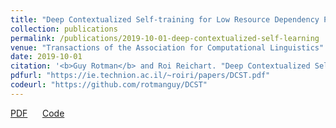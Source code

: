 ```yaml
---
title: "Deep Contextualized Self-training for Low Resource Dependency Parsing"
collection: publications
permalink: /publications/2019-10-01-deep-contextualized-self-learning
venue: "Transactions of the Association for Computational Linguistics"
date: 2019-10-01
citation: '<b>Guy Rotman</b> and Roi Reichart. "Deep Contextualized Self-training for Low Resource Dependency Parsing." <i>Transactions of the Association for Computational Linguistics</i>. 2019.'
pdfurl: "https://ie.technion.ac.il/~roiri/papers/DCST.pdf"
codeurl: "https://github.com/rotmanguy/DCST"
---  
```

<a href='https://ie.technion.ac.il/~roiri/papers/DCST.pdf'>PDF</a>
&nbsp;&nbsp;&nbsp;&nbsp;
<a href='https://github.com/rotmanguy/DCST'>Code</a>
&nbsp;&nbsp;&nbsp;&nbsp;


